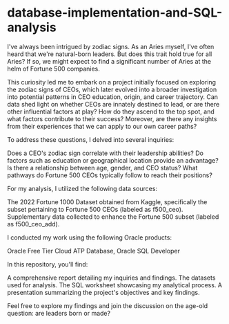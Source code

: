 # database-implementation-and-SQL-analysis

I've always been intrigued by zodiac signs. As an Aries myself, I've often heard that we're natural-born leaders. But does this trait hold true for all Aries? If so, we might expect to find a significant number of Aries at the helm of Fortune 500 companies.

This curiosity led me to embark on a project initially focused on exploring the zodiac signs of CEOs, which later evolved into a broader investigation into potential patterns in CEO education, origin, and career trajectory. Can data shed light on whether CEOs are innately destined to lead, or are there other influential factors at play? How do they ascend to the top spot, and what factors contribute to their success? Moreover, are there any insights from their experiences that we can apply to our own career paths?

To address these questions, I delved into several inquiries:

Does a CEO's zodiac sign correlate with their leadership abilities?
Do factors such as education or geographical location provide an advantage?
Is there a relationship between age, gender, and CEO status?
What pathways do Fortune 500 CEOs typically follow to reach their positions?

For my analysis, I utilized the following data sources:

The 2022 Fortune 1000 Dataset obtained from Kaggle, specifically the subset pertaining to Fortune 500 CEOs (labeled as f500_ceo).
Supplementary data collected to enhance the Fortune 500 subset (labeled as f500_ceo_add).

I conducted my work using the following Oracle products:

Oracle Free Tier Cloud ATP Database, 
Oracle SQL Developer

In this repository, you'll find:

A comprehensive report detailing my inquiries and findings.
The datasets used for analysis.
The SQL worksheet showcasing my analytical process.
A presentation summarizing the project's objectives and key findings.

Feel free to explore my findings and join the discussion on the age-old question: are leaders born or made?

